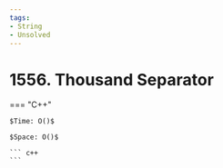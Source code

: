 ```yaml
---
tags:
- String
- Unsolved
---
```



# 1556. Thousand Separator

=== "C++"

    $Time: O()$

    $Space: O()$

    ``` c++
    ```